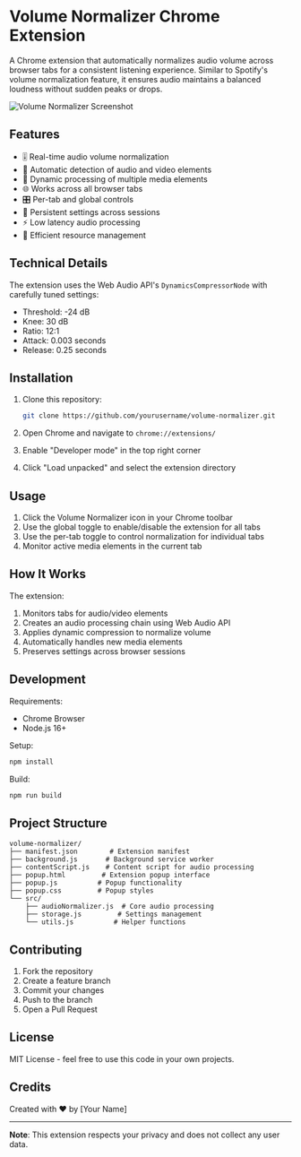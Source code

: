 # Volume Normalizer Chrome Extension

A Chrome extension that automatically normalizes audio volume across browser tabs for a consistent listening experience. Similar to Spotify's volume normalization feature, it ensures audio maintains a balanced loudness without sudden peaks or drops.

![Volume Normalizer Screenshot](https://images.pexels.com/photos/1389429/pexels-photo-1389429.jpeg?auto=compress&cs=tinysrgb&w=800)

## Features

- 🎚️ Real-time audio volume normalization
- 🎯 Automatic detection of audio and video elements
- 🔄 Dynamic processing of multiple media elements
- 🌐 Works across all browser tabs
- 🎛️ Per-tab and global controls
- 💾 Persistent settings across sessions
- ⚡ Low latency audio processing
- 🔋 Efficient resource management

## Technical Details

The extension uses the Web Audio API's `DynamicsCompressorNode` with carefully tuned settings:

- Threshold: -24 dB
- Knee: 30 dB
- Ratio: 12:1
- Attack: 0.003 seconds
- Release: 0.25 seconds

## Installation

1. Clone this repository:
   ```bash
   git clone https://github.com/yourusername/volume-normalizer.git
   ```

2. Open Chrome and navigate to `chrome://extensions/`

3. Enable "Developer mode" in the top right corner

4. Click "Load unpacked" and select the extension directory

## Usage

1. Click the Volume Normalizer icon in your Chrome toolbar
2. Use the global toggle to enable/disable the extension for all tabs
3. Use the per-tab toggle to control normalization for individual tabs
4. Monitor active media elements in the current tab

## How It Works

The extension:
1. Monitors tabs for audio/video elements
2. Creates an audio processing chain using Web Audio API
3. Applies dynamic compression to normalize volume
4. Automatically handles new media elements
5. Preserves settings across browser sessions

## Development

Requirements:
- Chrome Browser
- Node.js 16+

Setup:
```bash
npm install
```

Build:
```bash
npm run build
```

## Project Structure

```
volume-normalizer/
├── manifest.json        # Extension manifest
├── background.js       # Background service worker
├── contentScript.js    # Content script for audio processing
├── popup.html         # Extension popup interface
├── popup.js          # Popup functionality
├── popup.css         # Popup styles
└── src/
    ├── audioNormalizer.js  # Core audio processing
    ├── storage.js         # Settings management
    └── utils.js          # Helper functions
```

## Contributing

1. Fork the repository
2. Create a feature branch
3. Commit your changes
4. Push to the branch
5. Open a Pull Request

## License

MIT License - feel free to use this code in your own projects.

## Credits

Created with ❤️ by [Your Name]

---

**Note**: This extension respects your privacy and does not collect any user data.